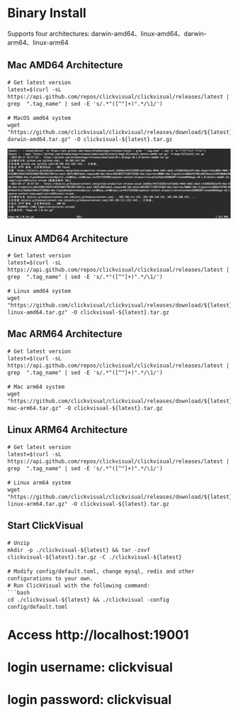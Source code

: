 # Binary Install

Supports four architectures: darwin-amd64、linux-amd64、darwin-arm64、linux-arm64


## Mac AMD64 Architecture

```
# Get latest version
latest=$(curl -sL https://api.github.com/repos/clickvisual/clickvisual/releases/latest | grep  ".tag_name" | sed -E 's/.*"([^"]+)".*/\1/')

# MacOS amd64 system
wget "https://github.com/clickvisual/clickvisual/releases/download/${latest}/clickvisual-${latest}-darwin-amd64.tar.gz" -O clickvisual-${latest}.tar.gz
```

![img.png](../../images/binary-download.png)

## Linux AMD64 Architecture
```
# Get latest version
latest=$(curl -sL https://api.github.com/repos/clickvisual/clickvisual/releases/latest | grep  ".tag_name" | sed -E 's/.*"([^"]+)".*/\1/')

# Linux amd64 system
wget "https://github.com/clickvisual/clickvisual/releases/download/${latest}/clickvisual-${latest}-linux-amd64.tar.gz" -O clickvisual-${latest}.tar.gz
```
## Mac ARM64 Architecture
```
# Get latest version
latest=$(curl -sL https://api.github.com/repos/clickvisual/clickvisual/releases/latest | grep  ".tag_name" | sed -E 's/.*"([^"]+)".*/\1/')

# Mac arm64 system
wget "https://github.com/clickvisual/clickvisual/releases/download/${latest}/clickvisual-${latest}-mac-arm64.tar.gz" -O clickvisual-${latest}.tar.gz
```

## Linux ARM64 Architecture
```
# Get latest version
latest=$(curl -sL https://api.github.com/repos/clickvisual/clickvisual/releases/latest | grep  ".tag_name" | sed -E 's/.*"([^"]+)".*/\1/')

# Linux arm64 system
wget "https://github.com/clickvisual/clickvisual/releases/download/${latest}/clickvisual-${latest}-linux-arm64.tar.gz" -O clickvisual-${latest}.tar.gz
```

## Start ClickVisual
```
# Unzip
mkdir -p ./clickvisual-${latest} && tar -zxvf clickvisual-${latest}.tar.gz -C ./clickvisual-${latest}

# Modify config/default.toml, change mysql, redis and other configurations to your own.
# Run ClickVisual with the following command:
```bash
cd ./clickvisual-${latest} && ./clickvisual -config config/default.toml
```

# Access http://localhost:19001
# login username: clickvisual
# login password: clickvisual
```